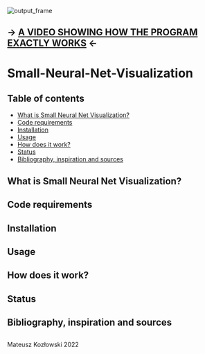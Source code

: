 ![output_frame]()

## -> [A VIDEO SHOWING HOW THE PROGRAM EXACTLY WORKS]() <-

# Small-Neural-Net-Visualization

## Table of contents
* [What is Small Neural Net Visualization?](#What-is-Small-Neural-Net-Visualization?)
* [Code requirements](#Code-requirements)
* [Installation](#Installation)
* [Usage](#Usage)
* [How does it work?](#How-does-it-work?)
* [Status](#Status)
* [Bibliography, inspiration and sources](#Bibliography,-inspiration-and-sources)

## What is Small Neural Net Visualization?

## Code requirements

## Installation

## Usage

## How does it work?

## Status

## Bibliography, inspiration and sources

##
Mateusz Kozłowski 2022
